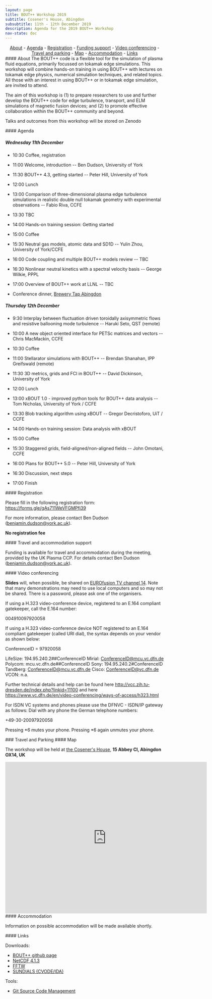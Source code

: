 ```yaml
---
layout: page
title: BOUT++ Workshop 2019
subtitle: Cosener's House, Abingdon
subsubtitle: 11th - 12th December 2019
description: Agenda for the 2019 BOUT++ Workshop
nav-state: doc
---
```


<center> 
 <a href="#about">About</a> - <a href="#agenda">Agenda</a> - <a href="#registration">Registration</a>  -  <a href="#support">Funding support</a> - <a href="#vc">Video conferencing</a> - <a href="#travel">Travel and parking</a> - <a href="#map">Map</a>  -  <a href="#accommodation">Accommodation</a>  -  <a href="#links">Links</a>
</center> 

<a name="about"/>
#### About
The BOUT++ code is a flexible tool for the simulation of plasma fluid equations, primarily focussed on tokamak edge simulations. This workshop will combine hands-on training in using BOUT++ with lectures on tokamak edge physics, numerical simulation techniques, and related topics. All those with an interest in using BOUT++ or in tokamak edge simulation, are invited to attend.

The aim of this workshop is (1) to prepare researchers to use and further develop the BOUT++ code for edge turbulence, transport, and ELM simulations of magnetic fusion devices; and (2) to promote effective collaboration within the BOUT++ community and beyond.
 
Talks and outcomes from this workshop will be stored on Zenodo

<a name="agenda"/>
#### Agenda

##### Wednesday 11th December

* 10:30 Coffee, registration
* 11:00 Welcome, introduction -- Ben Dudson, University of York
* 11:30 BOUT++ 4.3, getting started -- Peter Hill, University of York

* 12:00 Lunch

* 13:00 Comparison of three-dimensional plasma edge turbulence simulations in realistic double null tokamak geometry with experimental observations -- Fabio Riva, CCFE
* 13:30 TBC
* 14:00 Hands-on training session: Getting started

* 15:00 Coffee

* 15:30 Neutral gas models, atomic data and SD1D -- Yulin Zhou, University of York/CCFE
* 16:00 Code coupling and multiple BOUT++ models review -- TBC
* 16:30 Nonlinear neutral kinetics with a spectral velocity basis -- George Wilkie, PPPL
* 17:00 Overview of BOUT++ work at LLNL -- TBC

* Conference dinner, [Brewery Tap Abingdon](https://www.thebrewerytap.net)

##### Thursday 12th December

* 9:30 Interplay between fluctuation driven toroidally axisymmetric flows and resistive ballooning mode turbulence -- Haruki Seto, QST (remote)
* 10:00 A new object oriented interface for PETSc matrices and vectors -- Chris MacMackin, CCFE

* 10:30 Coffee

* 11:00 Stellarator simulations with BOUT++ -- Brendan Shanahan, IPP Greifswald (remote)
* 11:30 3D metrics, grids and FCI in BOUT++ -- David Dickinson, University of York

* 12:00 Lunch

* 13:00 xBOUT 1.0 - improved python tools for BOUT++ data analysis -- Tom Nicholas, University of York / CCFE
* 13:30 Blob tracking algorithm using xBOUT -- Gregor Decristoforo, UiT / CCFE
* 14:00 Hands-on training session: Data analysis with xBOUT

* 15:00 Coffee

* 15:30 Staggered grids, field-aligned/non-aligned fields -- John Omotani, CCFE
* 16:00 Plans for BOUT++ 5.0 -- Peter Hill, University of York
* 16:30 Discussion, next steps
* 17:00 Finish

<a name="registration"/>
#### Registration

Please fill in the following registration form:
<https://forms.gle/gAs711WeVFGMPfj39>

For more information, please contact Ben Dudson
(benjamin.dudson@york.ac.uk).

**No registration fee**

<a name="support"/>
#### Travel and accommodation support

Funding is available for travel and accommodation during the meeting, provided by the UK Plasma CCP. For details contact Ben Dudson (benjamin.dudson@york.ac.uk).

<a name="vc"/>
#### Video conferencing

**Slides** will, when possible, be shared on [EUROfusion TV channel 14](https://tv.euro-fusion.org/channel14/home). Note that many demonstrations may need to use local computers
and so may not be shared. There is a password, please ask one of the organisers.

If using a H.323 video-conference device, registered to an E.164 compliant gatekeeper,
call the E.164 number:

   004910097920058

If using a H.323 video-conference device NOT registered to an E.164 compliant gatekeeper
(called URI dial), the syntax depends on your vendor as shown below:

ConferenceID = 97920058

LifeSize: 194.95.240.2##ConferenceID
Mirial:   ConferenceID@mcu.vc.dfn.de
Polycom:  mcu.vc.dfn.de##ConferenceID
Sony:     194.95.240.2#ConferenceID
Tandberg: ConferenceID@mcu.vc.dfn.de
Cisco:    ConferenceID@vc.dfn.de
VCON:     n.a.

Further technical details and help can be found here
        http://vcc.zih.tu-dresden.de/index.php?linkid=11100
and here
        https://www.vc.dfn.de/en/video-conferencing/ways-of-access/h323.html


For ISDN VC systems and phones please use the DFNVC - ISDN/IP gateway as follows:
Dial with any phone the German telephone numbers:

   +49-30-20097920058

Pressing \*6 mutes your phone. Pressing \*6 again unmutes your phone.

<a name="travel"/>
### Travel and Parking

<a name="map"/>
#### Map

The workshop will be held at [the Cosener's House](https://www.thecosenershouse.co.uk), **15 Abbey Cl, Abingdon OX14, UK**
<iframe src="https://www.google.com/maps/embed?pb=!1m14!1m8!1m3!1d9897.838374137762!2d-1.2776877!3d51.66973!3m2!1i1024!2i768!4f13.1!3m3!1m2!1s0x0%3A0x8b51162f7b834265!2sThe%20Cosener&#39;s%20House!5e0!3m2!1sen!2sde!4v1570637801059!5m2!1sen!2sde" width="640" height="480" frameborder="0" style="border:0;" allowfullscreen=""></iframe>

<a name="accommodation"/>
#### Accommodation

Information on possible accommodation will be made available shortly.

<a name="links"/>
#### Links

Downloads:

* [BOUT++ github page](https://github.com/boutproject/BOUT-dev)
* [NetCDF 4.1.3](http://www.unidata.ucar.edu/downloads/netcdf/netcdf-4_1_3/index.jsp)
* [FFTW](http://www.fftw.org/download.html)
* [SUNDIALS (CVODE/IDA)](http://computation.llnl.gov/casc/sundials/download/download.html)

Tools:

* [Git Source Code Management](http://git-scm.com)

